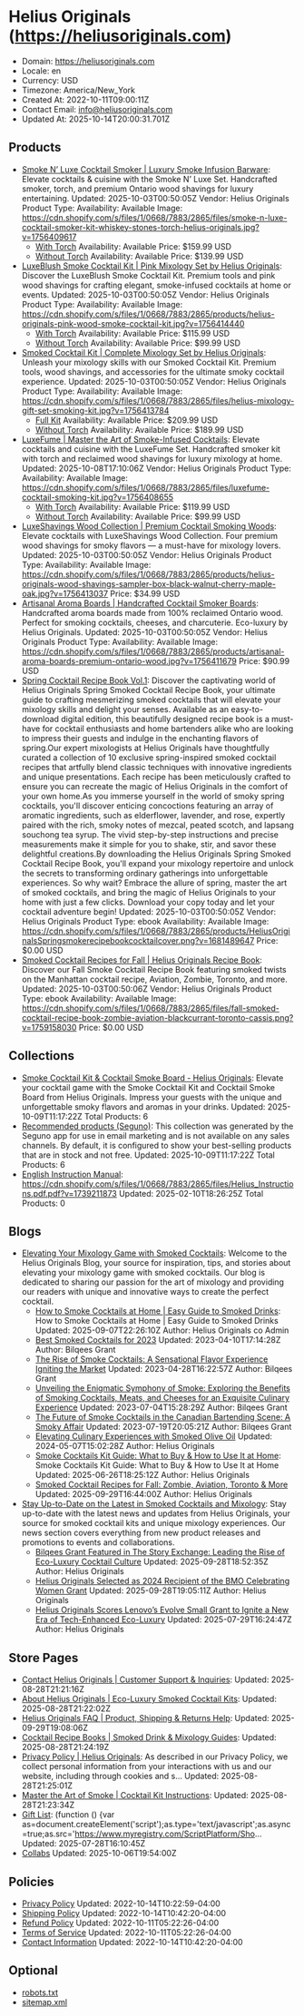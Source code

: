 # Helius Originals (https://heliusoriginals.com)

- Domain: https://heliusoriginals.com
- Locale: en
- Currency: USD
- Timezone: America/New_York
- Created At: 2022-10-11T09:00:11Z
- Contact Email: info@heliusoriginals.com
- Updated At: 2025-10-14T20:00:31.701Z

## Products

- [Smoke N’ Luxe Cocktail Smoker | Luxury Smoke Infusion Barware](https://heliusoriginals.com/products/smoke-n-luxe-cocktail-enhancement-set-deluxe): Elevate cocktails & cuisine with the Smoke N’ Luxe Set. Handcrafted smoker, torch, and premium Ontario wood shavings for luxury entertaining.
  Updated: 2025-10-03T00:50:05Z
  Vendor: Helius Originals
  Product Type: 
  Availability: Available
  Image: https://cdn.shopify.com/s/files/1/0668/7883/2865/files/smoke-n-luxe-cocktail-smoker-kit-whiskey-stones-torch-helius-originals.jpg?v=1756409617
  - [With Torch](https://heliusoriginals.com/products/smoke-n-luxe-cocktail-enhancement-set-deluxe?variant=43452192719073)
    Availability: Available
    Price: $159.99 USD
  - [Without Torch](https://heliusoriginals.com/products/smoke-n-luxe-cocktail-enhancement-set-deluxe?variant=43452192882913)
    Availability: Available
    Price: $139.99 USD
- [LuxeBlush Smoke Cocktail Kit | Pink Mixology Set by Helius Originals](https://heliusoriginals.com/products/luxeblush-smoke-cocktail-kit): Discover the LuxeBlush Smoke Cocktail Kit. Premium tools and pink wood shavings for crafting elegant, smoke-infused cocktails at home or events.
  Updated: 2025-10-03T00:50:05Z
  Vendor: Helius Originals
  Product Type: 
  Availability: Available
  Image: https://cdn.shopify.com/s/files/1/0668/7883/2865/products/helius-originals-pink-wood-smoke-cocktail-kit.jpg?v=1756414440
  - [With Torch](https://heliusoriginals.com/products/luxeblush-smoke-cocktail-kit?variant=43441711808737)
    Availability: Available
    Price: $115.99 USD
  - [Without Torch](https://heliusoriginals.com/products/luxeblush-smoke-cocktail-kit?variant=43441722392801)
    Availability: Available
    Price: $99.99 USD
- [Smoked Cocktail Kit | Complete Mixology Set by Helius Originals](https://heliusoriginals.com/products/smoked-cocktail-kit-heluis-originals): Unleash your mixology skills with our Smoked Cocktail Kit. Premium tools, wood shavings, and accessories for the ultimate smoky cocktail experience.
  Updated: 2025-10-03T00:50:05Z
  Vendor: Helius Originals
  Product Type: 
  Availability: Available
  Image: https://cdn.shopify.com/s/files/1/0668/7883/2865/files/helius-mixology-gift-set-smoking-kit.jpg?v=1756413784
  - [Full Kit](https://heliusoriginals.com/products/smoked-cocktail-kit-heluis-originals?variant=43441778491617)
    Availability: Available
    Price: $209.99 USD
  - [Without Torch](https://heliusoriginals.com/products/smoked-cocktail-kit-heluis-originals?variant=43441779998945)
    Availability: Available
    Price: $189.99 USD
- [LuxeFume | Master the Art of Smoke-Infused Cocktails](https://heliusoriginals.com/products/luxefume): Elevate cocktails and cuisine with the LuxeFume Set. Handcrafted smoker kit with torch and reclaimed wood shavings for luxury mixology at home.
  Updated: 2025-10-08T17:10:06Z
  Vendor: Helius Originals
  Product Type: 
  Availability: Available
  Image: https://cdn.shopify.com/s/files/1/0668/7883/2865/files/luxefume-cocktail-smoking-kit.jpg?v=1756408655
  - [With Torch](https://heliusoriginals.com/products/luxefume?variant=43441805885665)
    Availability: Available
    Price: $119.99 USD
  - [Without Torch](https://heliusoriginals.com/products/luxefume?variant=43441807196385)
    Availability: Available
    Price: $99.99 USD
- [LuxeShavings Wood Collection | Premium Cocktail Smoking Woods](https://heliusoriginals.com/products/luxeshavings-wood-collection): Elevate cocktails with LuxeShavings Wood Collection. Four premium wood shavings for smoky flavors — a must-have for mixology lovers.
  Updated: 2025-10-03T00:50:05Z
  Vendor: Helius Originals
  Product Type: 
  Availability: Available
  Image: https://cdn.shopify.com/s/files/1/0668/7883/2865/products/helius-originals-wood-shavings-sampler-box-black-walnut-cherry-maple-oak.jpg?v=1756413037
  Price: $34.99 USD
- [Artisanal Aroma Boards | Handcrafted Cocktail Smoker Boards](https://heliusoriginals.com/products/artisanal-aroma-boards): Handcrafted aroma boards made from 100% reclaimed Ontario wood. Perfect for smoking cocktails, cheeses, and charcuterie. Eco-luxury by Helius Originals.
  Updated: 2025-10-03T00:50:05Z
  Vendor: Helius Originals
  Product Type: 
  Availability: Available
  Image: https://cdn.shopify.com/s/files/1/0668/7883/2865/products/artisanal-aroma-boards-premium-ontario-wood.jpg?v=1756411679
  Price: $90.99 USD
- [Spring Cocktail Recipe Book Vol.1](https://heliusoriginals.com/products/spring-cocktail-recipe-book-vol-1): Discover the captivating world of Helius Originals Spring Smoked Cocktail Recipe Book, your ultimate guide to crafting mesmerizing smoked cocktails that will elevate your mixology skills and delight your senses. Available as an easy-to-download digital edition, this beautifully designed recipe book is a must-have for cocktail enthusiasts and home bartenders alike who are looking to impress their guests and indulge in the enchanting flavors of spring.Our expert mixologists at Helius Originals have thoughtfully curated a collection of 10 exclusive spring-inspired smoked cocktail recipes that artfully blend classic techniques with innovative ingredients and unique presentations. Each recipe has been meticulously crafted to ensure you can recreate the magic of Helius Originals in the comfort of your own home.As you immerse yourself in the world of smoky spring cocktails, you'll discover enticing concoctions featuring an array of aromatic ingredients, such as elderflower, lavender, and rose, expertly paired with the rich, smoky notes of mezcal, peated scotch, and lapsang souchong tea syrup. The vivid step-by-step instructions and precise measurements make it simple for you to shake, stir, and savor these delightful creations.By downloading the Helius Originals Spring Smoked Cocktail Recipe Book, you'll expand your mixology repertoire and unlock the secrets to transforming ordinary gatherings into unforgettable experiences. So why wait? Embrace the allure of spring, master the art of smoked cocktails, and bring the magic of Helius Originals to your home with just a few clicks. Download your copy today and let your cocktail adventure begin!
  Updated: 2025-10-03T00:50:05Z
  Vendor: Helius Originals
  Product Type: ebook
  Availability: Available
  Image: https://cdn.shopify.com/s/files/1/0668/7883/2865/products/HeliusOriginalsSpringsmokerecipebookcocktailcover.png?v=1681489647
  Price: $0.00 USD
- [Smoked Cocktail Recipes for Fall | Helius Originals Recipe Book](https://heliusoriginals.com/products/smoked-cocktail-book-fall): Discover our Fall Smoke Cocktail Recipe Book featuring smoked twists on the Manhattan cocktail recipe, Aviation, Zombie, Toronto, and more.
  Updated: 2025-10-03T00:50:06Z
  Vendor: Helius Originals
  Product Type: ebook
  Availability: Available
  Image: https://cdn.shopify.com/s/files/1/0668/7883/2865/files/fall-smoked-cocktail-recipe-book-zombie-aviation-blackcurrant-toronto-cassis.png?v=1759158030
  Price: $0.00 USD

## Collections

- [Smoke Cocktail Kit & Cocktail Smoke Board - Helius Originals](https://heliusoriginals.com/collections/frontpage): Elevate your cocktail game with the Smoke Cocktail Kit and Cocktail Smoke Board from Helius Originals. Impress your guests with the unique and unforgettable smoky flavors and aromas in your drinks.
  Updated: 2025-10-09T11:17:22Z
  Total Products: 6
- [Recommended products (Seguno)](https://heliusoriginals.com/collections/recommended-products-seguno): This collection was generated by the Seguno app for use in email marketing and is not available on any sales channels. By default, it is configured to show your best-selling products that are in stock and not free.
  Updated: 2025-10-09T11:17:22Z
  Total Products: 6
- [English Instruction Manual](https://heliusoriginals.com/collections/english-instruction-manual): https://cdn.shopify.com/s/files/1/0668/7883/2865/files/Helius_Instructions.pdf.pdf?v=1739211873
  Updated: 2025-02-10T18:26:25Z
  Total Products: 0

## Blogs

- [Elevating Your Mixology Game with Smoked Cocktails](https://heliusoriginals.com/blogs/blog): Welcome to the Helius Originals Blog, your source for inspiration, tips, and stories about elevating your mixology game with smoked cocktails. Our blog is dedicated to sharing our passion for the art of mixology and providing our readers with unique and innovative ways to create the perfect cocktail.
  - [How to Smoke Cocktails at Home | Easy Guide to Smoked Drinks](https://heliusoriginals.com/blogs/blog/how-to-smoke-cocktails-at-home): How to Smoke Cocktails at Home | Easy Guide to Smoked Drinks
    Updated: 2025-09-07T22:26:10Z
    Author: Helius Originals co Admin
  - [Best Smoked Cocktails for 2023](https://heliusoriginals.com/blogs/blog/best-smoked-cocktails-for-2023)
    Updated: 2023-04-10T17:14:28Z
    Author: Bilqees Grant
  - [The Rise of Smoke Cocktails: A Sensational Flavor Experience Igniting the Market](https://heliusoriginals.com/blogs/blog/the-rise-of-smoke-cocktails-a-sensational-flavor-experience-igniting-the-market)
    Updated: 2023-04-28T16:22:57Z
    Author: Bilqees Grant
  - [Unveiling the Enigmatic Symphony of Smoke: Exploring the Benefits of Smoking Cocktails, Meats, and Cheeses for an Exquisite Culinary Experience](https://heliusoriginals.com/blogs/blog/unveiling-the-enigmatic-symphony-of-smoke-exploring-the-timeless-allure-and-exquisite-nuances-of-smoking-cocktails-meats-and-cheeses)
    Updated: 2023-07-04T15:28:29Z
    Author: Bilqees Grant
  - [The Future of Smoke Cocktails in the Canadian Bartending Scene: A Smoky Affair](https://heliusoriginals.com/blogs/blog/the-future-of-smoke-cocktails-in-the-canadian-bartending-scene-a-smoky-affair)
    Updated: 2023-07-19T20:05:21Z
    Author: Bilqees Grant
  - [Elevating Culinary Experiences with Smoked Olive Oil](https://heliusoriginals.com/blogs/blog/elevating-culinary-experiences-with-smoked-olive-oil)
    Updated: 2024-05-07T15:02:28Z
    Author: Helius Originals
  - [Smoke Cocktails Kit Guide: What to Buy & How to Use It at Home](https://heliusoriginals.com/blogs/blog/smoke-cocktails-kit-guide): Smoke Cocktails Kit Guide: What to Buy & How to Use It at Home
    Updated: 2025-06-26T18:25:12Z
    Author: Helius Originals
  - [Smoked Cocktail Recipes for Fall: Zombie, Aviation, Toronto & More](https://heliusoriginals.com/blogs/blog/fall-smoked-cocktail-recipes)
    Updated: 2025-09-29T16:44:00Z
    Author: Helius Originals
- [Stay Up-to-Date on the Latest in Smoked Cocktails and Mixology](https://heliusoriginals.com/blogs/news): Stay up-to-date with the latest news and updates from Helius Originals, your source for smoked cocktail kits and unique mixology experiences. Our news section covers everything from new product releases and promotions to events and collaborations.
  - [Bilqees Grant Featured in The Story Exchange: Leading the Rise of Eco-Luxury Cocktail Culture](https://heliusoriginals.com/blogs/news/bilqees-grant-featured-in-the-story-exchange-leading-the-rise-of-eco-luxury-cocktail-culture)
    Updated: 2025-09-28T18:52:35Z
    Author: Helius Originals
  - [Helius Originals Selected as 2024 Recipient of the BMO Celebrating Women Grant](https://heliusoriginals.com/blogs/news/helius-originals-selected-as-2024-recipient-of-the-bmo-celebrating-women-grant)
    Updated: 2025-09-28T19:05:11Z
    Author: Helius Originals
  - [Helius Originals Scores Lenovo’s Evolve Small Grant to Ignite a New Era of Tech-Enhanced Eco-Luxury](https://heliusoriginals.com/blogs/news/helius-originals-scores-lenovo-s-evolve-small-grant-to-ignite-a-new-era-of-tech-enhanced-eco-luxury)
    Updated: 2025-07-29T16:24:47Z
    Author: Helius Originals

## Store Pages

- [Contact Helius Originals | Customer Support & Inquiries](https://heliusoriginals.com/pages/contact): 
  Updated: 2025-08-28T21:21:16Z
- [About Helius Originals | Eco-Luxury Smoked Cocktail Kits](https://heliusoriginals.com/pages/about-us): 
  Updated: 2025-08-28T21:22:02Z
- [Helius Originals FAQ | Product, Shipping & Returns Help](https://heliusoriginals.com/pages/faq): 
  Updated: 2025-09-29T19:08:06Z
- [Cocktail Recipe Books | Smoked Drink & Mixology Guides](https://heliusoriginals.com/pages/recipe-books): 
  Updated: 2025-08-28T21:24:19Z
- [Privacy Policy | Helius Originals](https://heliusoriginals.com/pages/privacy-policy): As described in our Privacy Policy, we collect personal information from your interactions with us and our website, including through cookies and s...
  Updated: 2025-08-28T21:25:01Z
- [Master the Art of Smoke | Cocktail Kit Instructions](https://heliusoriginals.com/pages/master-the-art-of-smoke): 
  Updated: 2025-08-28T21:23:34Z
- [Gift List](https://heliusoriginals.com/pages/gift-list): (function () {var as=document.createElement('script');as.type='text/javascript';as.async=true;as.src='https://www.myregistry.com/ScriptPlatform/Sho...
  Updated: 2025-07-28T16:10:45Z
- [Collabs](https://heliusoriginals.com/pages/collab)
  Updated: 2025-10-06T19:54:00Z

## Policies

- [Privacy Policy](https://heliusoriginals.com/policies/privacy-policy)
  Updated: 2022-10-14T10:22:59-04:00
- [Shipping Policy](https://heliusoriginals.com/policies/shipping-policy)
  Updated: 2022-10-14T10:42:20-04:00
- [Refund Policy](https://heliusoriginals.com/policies/refund-policy)
  Updated: 2022-10-11T05:22:26-04:00
- [Terms of Service](https://heliusoriginals.com/policies/terms-of-service)
  Updated: 2022-10-11T05:22:26-04:00
- [Contact Information](https://heliusoriginals.com/policies/contact-information)
  Updated: 2022-10-14T10:42:20-04:00

## Optional

- [robots.txt](https://heliusoriginals.com/robots.txt)
- [sitemap.xml](https://heliusoriginals.com/sitemap.xml)

